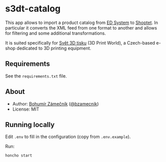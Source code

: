 # s3dt-catalog

This app allows to import a product catalog from [ED System](https://www.edsystem.cz/)
to [Shoptet](http://www.shoptet.cz/). In particular it converts the XML feed from one
format to another and allows for filtering and some additional transformations.

It is suited specifically for [Svět 3D tisku](http://eshop.svet-3d-tisku.cz) (3D Print World),
a Czech-based e-shop dedicated to 3D printing equipment.

## Requirements

See the `requirements.txt` file.

## About
- Author: [Bohumír Zámečník](http://bohumirzamecnik.cz) ([@bzamecnik](https://twitter.com/bzamecnik/))
- License: MIT

## Running locally

Edit `.env` to fill in the configuration (copy from `.env.example`).

Run:

```
honcho start
```

